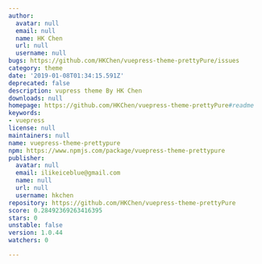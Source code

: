 ```yaml
---
author:
  avatar: null
  email: null
  name: HK Chen
  url: null
  username: null
bugs: https://github.com/HKChen/vuepress-theme-prettyPure/issues
category: theme
date: '2019-01-08T01:34:15.591Z'
deprecated: false
description: vupress theme By HK Chen
downloads: null
homepage: https://github.com/HKChen/vuepress-theme-prettyPure#readme
keywords:
- vuepress
license: null
maintainers: null
name: vuepress-theme-prettypure
npm: https://www.npmjs.com/package/vuepress-theme-prettypure
publisher:
  avatar: null
  email: ilikeiceblue@gmail.com
  name: null
  url: null
  username: hkchen
repository: https://github.com/HKChen/vuepress-theme-prettyPure
score: 0.28492369263416395
stars: 0
unstable: false
version: 1.0.44
watchers: 0

---
```


